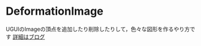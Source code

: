 # DeformationImage
UGUIのImageの頂点を追加したり削除したりして，色々な図形を作るやり方です
[詳細はブログ](http://unitech.hatenablog.com/entry/2019/05/11/185345)<br>

